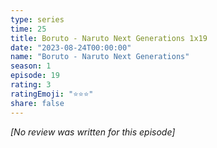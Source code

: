 ```yaml
---
type: series
time: 25
title: Boruto - Naruto Next Generations 1x19
date: "2023-08-24T00:00:00"
name: "Boruto - Naruto Next Generations"
season: 1
episode: 19
rating: 3
ratingEmoji: "⭐️⭐️⭐️"
share: false
---
```


_[No review was written for this episode]_